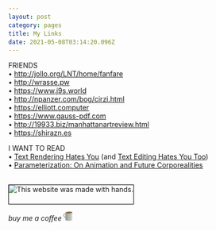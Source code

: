 ```yaml
---
layout: post
category: pages
title: My Links
date: 2021-05-08T03:14:20.096Z
---
```

FRIENDS\
• <http://jollo.org/LNT/home/fanfare>\
• <http://wrasse.pw>\
• <https://www.j9s.world>\
• <http://npanzer.com/bog/cirzi.html>\
• <https://elliott.computer>\
• <https://www.gauss-pdf.com>\
• <http://19933.biz/manhattanartreview.html>\
• <https://shirazn.es>

I WANT TO READ\
• [Text Rendering Hates You](https://gankra.github.io/blah/text-hates-you) (and [Text Editing Hates You Too](https://lord.io/text-editing-hates-you-too)[](https://lord.io/text-editing-hates-you-too))\
• [Parameterization: On Animation and Future Corporealities](https://journal.animationstudies.org/elizaveta-shneyderman-parameterization-on-animation-and-future-corporealities/)

<a href="https://gossipsweb.net"><br><img src="https://gossipsweb.net/images/twwmwh-lime.jpg" alt="This website was made with hands." style="width: auto; height: 38px; border: 1px solid #000; display: inline-block;"/></a>

*buy me a coffee* <img src="/assets/uploads/unnamed.png" style="height: 19px; width: auto; display: inline-block;">
